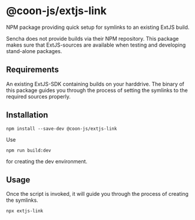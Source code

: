# @coon-js/extjs-link
NPM package providing quick setup for symlinks to an existing ExtJS build.

Sencha does not provide builds via their NPM repository. This package
makes sure that ExtJS-sources are available when testing and developing stand-alone packages.

## Requirements
An existing ExtJS-SDK containing builds on your harddrive. The binary of this package guides you through the process of setting the symlinks
to the required sources properly.

## Installation
```
npm install --save-dev @coon-js/extjs-link
```

Use 
```
npm run build:dev
```
for creating the dev environment.

## Usage
Once the script is invoked, it will guide you through the process of creating the symlinks.
```
npx extjs-link
```

